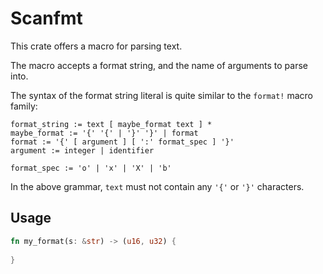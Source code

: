 # Scanfmt

This crate offers a macro for parsing text.

The macro accepts a format string, and the name of arguments to parse into.

The syntax of the format string literal is quite similar to the `format!` macro family:

```
format_string := text [ maybe_format text ] *
maybe_format := '{' '{' | '}' '}' | format
format := '{' [ argument ] [ ':' format_spec ] '}'
argument := integer | identifier

format_spec := 'o' | 'x' | 'X' | 'b'
```

In the above grammar, `text` must not contain any `'{'` or `'}'` characters.

## Usage

```rust
fn my_format(s: &str) -> (u16, u32) {
    
}